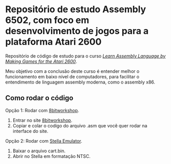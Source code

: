 # Repositório de estudo Assembly 6502, com foco em desenvolvimento de jogos para a plataforma Atari 2600

Repositório de código de estudo para o curso *[Learn Assembly Language by Making Games for the Atari 2600](https://www.udemy.com/course/programming-games-for-the-atari-2600/)*.

Meu objetivo com a conclusão deste curso é entender melhor o funcionamento em baixo nível de computadores, para facilitar o entendimento de linguagem assembly moderna, como o assembly x86.


## Como rodar o código
Opção 1: Rodar com [8bitworkshop](https://8bitworkshop.com/v3.10.0/?platform=vcs&file=examples%2Fhello.a).
  1. Entrar no site [8bitworkshop](https://8bitworkshop.com/v3.10.0/?platform=vcs&file=examples%2Fhello.a).
  2. Copiar e colar o codigo do arquivo .asm que você quer rodar na interface do site.

Opção 2: Rodar com [Stella Emulator](https://stella-emu.github.io/).
  1. Baixar o arquivo cart.bin.
  2. Abrir no Stella em formatação NTSC.